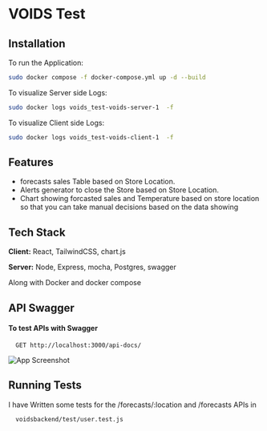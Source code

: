 # VOIDS Test



## Installation

To run the Application:

```bash
sudo docker compose -f docker-compose.yml up -d --build
```
To visualize Server side Logs:

```bash
sudo docker logs voids_test-voids-server-1  -f
```
To visualize Client side Logs:

```bash
sudo docker logs voids_test-voids-client-1  -f
```

    
    
## Features

- forecasts sales Table based on Store Location.
- Alerts generator to close the Store based on Store Location.
- Chart showing forcasted sales and Temperature based on store location so that you can take manual decisions based on the data showing

## Tech Stack

**Client:** React, TailwindCSS, chart.js

**Server:** Node, Express, mocha, Postgres, swagger

Along with Docker and docker compose

## API Swagger

#### To test APIs with Swagger

```http
  GET http://localhost:3000/api-docs/
```




![App Screenshot](https://cdn3.fileup.to/cache/plugins/filepreviewer/260454/044dc5719f90169d9f1dcf8448654aef93702da8bd69f0c59685d33ea26a78e7/1100x800_cropped.jpg)


## Running Tests

I have Written some tests for the /forecasts/:location and /forecasts APIs in
```bash
  voidsbackend/test/user.test.js
```
